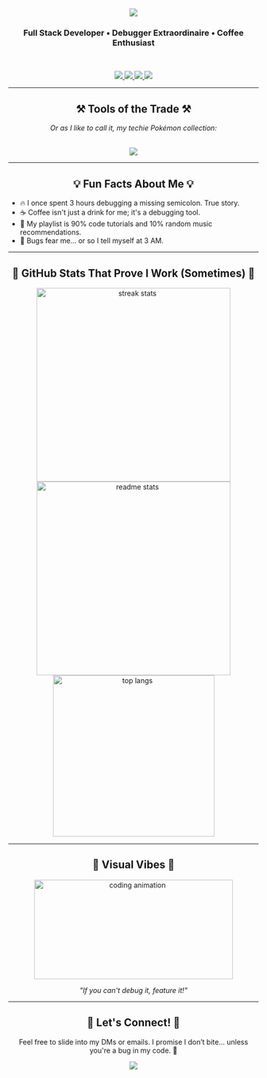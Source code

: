 <h1 align="center">
    <img src="https://readme-typing-svg.herokuapp.com/?font=Righteous&size=35&center=true&vCenter=true&width=500&height=70&duration=4000&lines=Hi+There!+👋;+I'm+Nilesh+Shinde!;Your+Friendly+Dev+Next+Door!;" />
</h1>

<h3 align="center">Full Stack Developer • Debugger Extraordinaire • Coffee Enthusiast</h3>

<br/>

<p align="center">
  <a href="https://www.linkedin.com/in/nileshshinde09/" target="_blank">
    <img src="https://skillicons.dev/icons?i=linkedin" />
  </a>
  <a href="https://www.instagram.com/striveronly/" target="_blank">
    <img src="https://skillicons.dev/icons?i=instagram" />
  </a>
  <a href="https://mail.google.com/mail/?view=cm&fs=1&tf=1&to=nileshshindeofficial@gmail.com" target="_blank">
    <img src="https://skillicons.dev/icons?i=gmail" />
  </a>
      <a href="https://mail.google.com/mail/?view=cm&fs=1&tf=1&to=nileshshindeofficial@gmail.com" target="_blank">
    <img src="https://skillicons.dev/icons?i=twitter" />
  </a>
</p>

<hr/>

<h2 align="center">⚒️ Tools of the Trade ⚒️</h2>
<p align="center"><i>Or as I like to call it, my techie Pokémon collection:</i></p>
<br/>
<div align="center">
  <a href="https://github.com/Nileshshinde09?tab=repositories">
    <img src="https://skillicons.dev/icons?i=nextjs,ts,py,js,express,appwrite,prisma,mongodb,postman,docker,c,redux,redis,graphql,nodejs,nginx,vercel,vite,mysql,postgres,sqlite,flask,bun,pnpm,npm,kubernetes,kafka,react,html,css,vscode,github,tailwind,git,r,md,webpack,regex,figma" />
  </a>
</div>

<hr/>

<h2 align="center">💡 Fun Facts About Me 💡</h2>
<ul>
  <li>🔥 I once spent 3 hours debugging a missing semicolon. True story.</li>
  <li>☕ Coffee isn't just a drink for me; it's a debugging tool.</li>
  <li>🎵 My playlist is 90% code tutorials and 10% random music recommendations.</li>
  <li>🐛 Bugs fear me... or so I tell myself at 3 AM.</li>
</ul>

<hr/>

<h2 align="center">🌟 GitHub Stats That Prove I Work (Sometimes) 🌟</h2>
<div align="center">
  <img width=390 src="https://github-readme-streak-stats-salesp07.vercel.app/?user=nileshshinde09&count_private=true&theme=react&border_radius=10" alt="streak stats"/>
  <img width=390 src="https://github-readme-stats-salesp07.vercel.app/api?username=nileshshinde09&count_private=true&show_icons=true&theme=react&rank_icon=github&border_radius=10" alt="readme stats" />
  <br/>
  <img width=325 align="center" src="https://github-readme-stats-salesp07.vercel.app/api/top-langs/?username=nileshshinde09&hide=HTML&langs_count=8&layout=compact&theme=react&border_radius=10&size_weight=0.5&count_weight=0.5&exclude_repo=github-readme-stats" alt="top langs" />
</div>

<hr/>

<h2 align="center">🌟 Visual Vibes 🌟</h2>
<div align="center">
    <img src="https://media.giphy.com/media/LmNwrBhejkK9EFP504/giphy.gif" alt="coding animation" width="400" height="200" />
    <p><i>"If you can't debug it, feature it!"</i></p>
</div>

<hr/>

<h2 align="center">📣 Let's Connect! 📣</h2>
<p align="center">Feel free to slide into my DMs or emails. I promise I don’t bite... unless you're a bug in my code. 🐛</p>
<div align="center">
  <a href="https://nileshshinde.tech/" target="_blank">
    <img src="https://readme-typing-svg.herokuapp.com/?font=Righteous&color=F7D1CD&size=24&center=true&vCenter=true&width=500&height=50&lines=Visit+My+Portfolio;Explore+My+Projects!" />
  </a>
</div>
